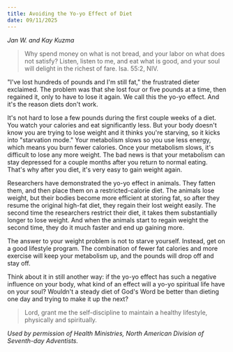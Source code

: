 ```yaml
---
title: Avoiding the Yo-yo Effect of Diet
date: 09/11/2025
---
```


_Jan W. and Kay Kuzma_

> <p></p>
> Why spend money on what is not bread, and your labor on what does not satisfy? Listen, listen to me, and eat what is good, and your soul will delight in the richest of fare. Isa. 55:2, NIV.

"I've lost hundreds of pounds and I'm still fat," the frustrated dieter exclaimed. The problem was that she lost four or five pounds at a time, then regained it, only to have to lose it again. We call this the yo-yo effect. And it's the reason diets don't work.

It's not hard to lose a few pounds during the first couple weeks of a diet. You watch your calories and eat significantly less. But your body doesn't know you are trying to lose weight and it thinks you're starving, so it kicks into "starvation mode." Your metabolism slows so you use less energy, which means you burn fewer calories. Once your metabolism slows, it's difficult to lose any more weight. The bad news is that your metabolism can stay depressed for a couple months after you return to normal eating. That's why after you diet, it's very easy to gain weight again.

Researchers have demonstrated the yo-yo effect in animals. They fatten them, and then place them on a restricted-calorie diet. The animals lose weight, but their bodies become more efficient at storing fat, so after they resume the original high-fat diet, they regain their lost weight easily. The second time the researchers restrict their diet, it takes them substantially longer to lose weight. And when the animals start to regain weight the second time, they do it much faster and end up gaining more.

The answer to your weight problem is not to starve yourself. Instead, get on a good lifestyle program. The combination of fewer fat calories and more exercise will keep your metabolism up, and the pounds will drop off and stay off.

Think about it in still another way: if the yo-yo effect has such a negative influence on your body, what kind of an effect will a yo-yo spiritual life have on your soul? Wouldn't a steady diet of God's Word be better than dieting one day and trying to make it up the next?

> <callout></callout>
> Lord, grant me the self-discipline to maintain a healthy lifestyle, physically and spiritually.

_Used by permission of Health Ministries, North American Division of Seventh-day Adventists._